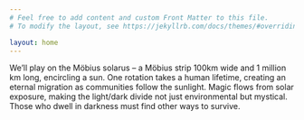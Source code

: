 ```yaml
---
# Feel free to add content and custom Front Matter to this file.
# To modify the layout, see https://jekyllrb.com/docs/themes/#overriding-theme-defaults

layout: home
---
```


We’ll play on the Möbius solarus – a Möbius strip 100km wide and 1 million km long,  encircling  a sun. One rotation takes a human lifetime, creating an eternal migration as communities follow the sunlight. Magic flows from solar exposure, making the light/dark divide not just environmental but mystical. Those who dwell in darkness must find other ways to survive.
